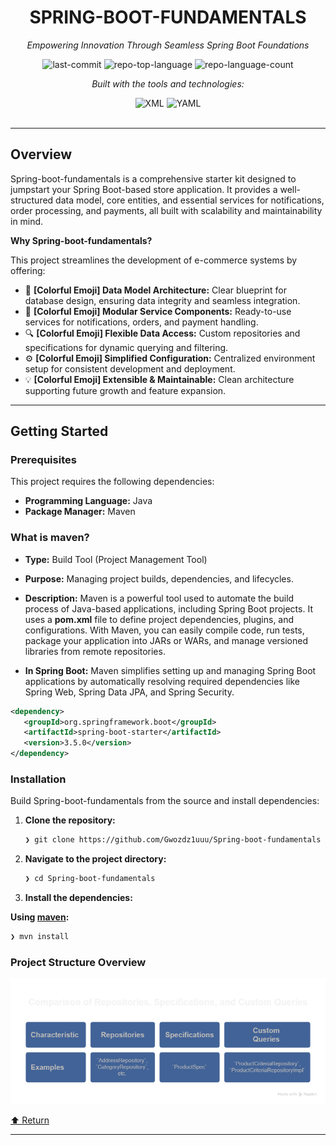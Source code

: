 <div id="top">

<!-- HEADER STYLE: CLASSIC -->
<div align="center">


# SPRING-BOOT-FUNDAMENTALS

<em>Empowering Innovation Through Seamless Spring Boot Foundations</em>

<!-- BADGES -->
<img src="https://img.shields.io/github/last-commit/Gwozdz1uuu/Spring-boot-fundamentals?style=flat&logo=git&logoColor=white&color=0080ff" alt="last-commit">
<img src="https://img.shields.io/github/languages/top/Gwozdz1uuu/Spring-boot-fundamentals?style=flat&color=0080ff" alt="repo-top-language">
<img src="https://img.shields.io/github/languages/count/Gwozdz1uuu/Spring-boot-fundamentals?style=flat&color=0080ff" alt="repo-language-count">

<em>Built with the tools and technologies:</em>

<img src="https://img.shields.io/badge/XML-005FAD.svg?style=flat&logo=XML&logoColor=white" alt="XML">
<img src="https://img.shields.io/badge/YAML-CB171E.svg?style=flat&logo=YAML&logoColor=white" alt="YAML">

</div>
<br>

---

## Overview

Spring-boot-fundamentals is a comprehensive starter kit designed to jumpstart your Spring Boot-based store application. It provides a well-structured data model, core entities, and essential services for notifications, order processing, and payments, all built with scalability and maintainability in mind.

**Why Spring-boot-fundamentals?**

This project streamlines the development of e-commerce systems by offering:

- 🧩 **[Colorful Emoji] Data Model Architecture:** Clear blueprint for database design, ensuring data integrity and seamless integration.
- 🚀 **[Colorful Emoji] Modular Service Components:** Ready-to-use services for notifications, orders, and payment handling.
- 🔍 **[Colorful Emoji] Flexible Data Access:** Custom repositories and specifications for dynamic querying and filtering.
- ⚙️ **[Colorful Emoji] Simplified Configuration:** Centralized environment setup for consistent development and deployment.
- 💡 **[Colorful Emoji] Extensible & Maintainable:** Clean architecture supporting future growth and feature expansion.

---

## Getting Started

### Prerequisites

This project requires the following dependencies:

- **Programming Language:** Java
- **Package Manager:** Maven


### What is maven?
- **Type:** Build Tool (Project Management Tool)
- **Purpose:** Managing project builds, dependencies, and lifecycles.
- **Description:** Maven is a powerful tool used to automate the build process of Java-based applications, including Spring Boot projects. It uses a **pom.xml** file to define project dependencies, plugins, and configurations. With Maven, you can easily compile code, run tests, package your application into JARs or WARs, and manage versioned libraries from remote repositories.

- **In Spring Boot:** Maven simplifies setting up and managing Spring Boot applications by automatically resolving required dependencies like Spring Web, Spring Data JPA, and Spring Security.

```xml
<dependency> 
   <groupId>org.springframework.boot</groupId>
   <artifactId>spring-boot-starter</artifactId> 
   <version>3.5.0</version>
</dependency>
``` 

### Installation

Build Spring-boot-fundamentals from the source and install dependencies:

1. **Clone the repository:**

    ```sh
    ❯ git clone https://github.com/Gwozdz1uuu/Spring-boot-fundamentals
    ```

2. **Navigate to the project directory:**

    ```sh
    ❯ cd Spring-boot-fundamentals
    ```

3. **Install the dependencies:**

**Using [maven](https://maven.apache.org/):**

```sh
❯ mvn install
```

### Project Structure Overview
![Project Structure](src/main/java/com/Gwozdz1uu/store/images/psv1.png)




<div align="left"><a href="#top">⬆ Return</a></div>

---
